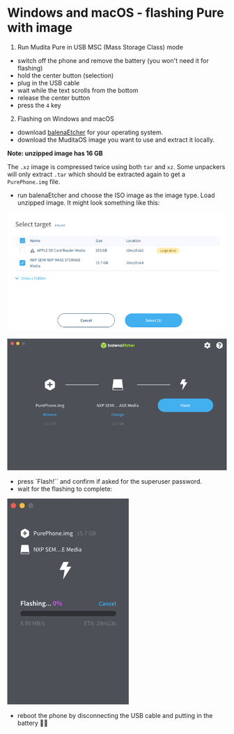 # Windows and macOS - flashing Pure with image

1. Run Mudita Pure in USB MSC (Mass Storage Class) mode

- switch off the phone and remove the battery (you won't need it for flashing)
- hold the center button (selection)
- plug in the USB cable
- wait while the text scrolls from the bottom
- release the center button
- press the `4` key

2. Flashing on Windows and macOS

- download [balenaEtcher](https://www.balena.io/etcher/) for your operating system.
- download the MuditaOS image you want to use and extract it locally. 

**Note: unzipped image has 16 GB**

The `.xz` image is compressed twice using both `tar` and `xz`. Some unpackers will only extract `.tar` which should be extracted again to get a `PurePhone.img` file.

- run balenaEtcher and choose the ISO image as the image type. Load unzipped image. It might look something like this:

![balenEtacher interface screenshot](./balenaetcher1.png)

![balenEtacher interface screenshot](./balenaetcher2.png)

- press `Flash!`` and confirm if asked for the superuser password.
- wait for the flashing to complete:

![balenaEtcher interface screenshots](./balenaetcher3.png)

- reboot the phone by disconnecting the USB cable and putting in the battery 👌🏻